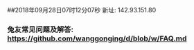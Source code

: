 ##2018年09月28日07时12分07秒 新址: 142.93.151.80
### 兔友常见问题及解答: https://github.com/wanggonging/d/blob/w/FAQ.md
